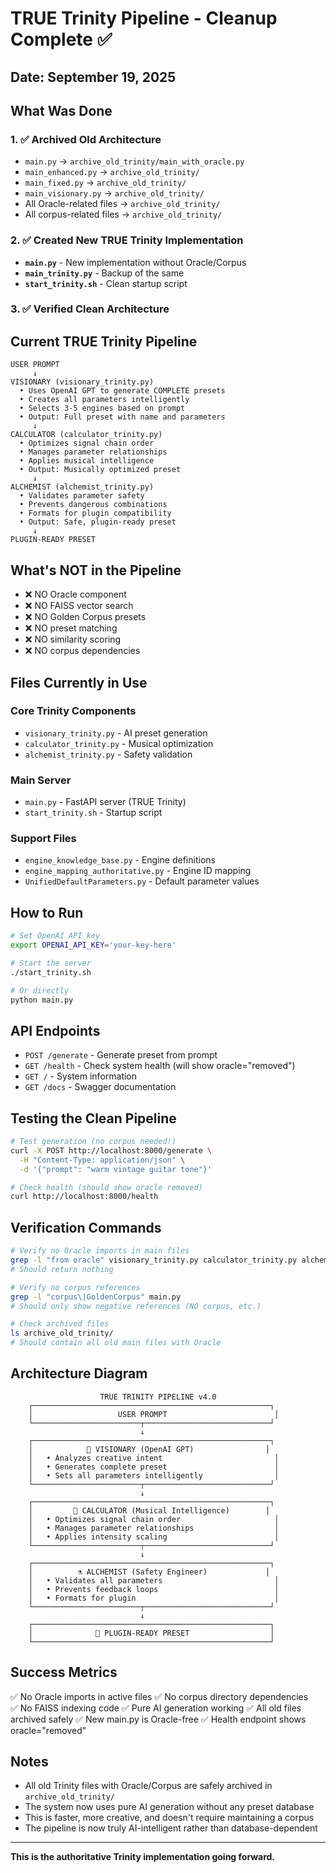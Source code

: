 # TRUE Trinity Pipeline - Cleanup Complete ✅

## Date: September 19, 2025

## What Was Done

### 1. ✅ Archived Old Architecture
- `main.py` → `archive_old_trinity/main_with_oracle.py`
- `main_enhanced.py` → `archive_old_trinity/`
- `main_fixed.py` → `archive_old_trinity/`
- `main_visionary.py` → `archive_old_trinity/`
- All Oracle-related files → `archive_old_trinity/`
- All corpus-related files → `archive_old_trinity/`

### 2. ✅ Created New TRUE Trinity Implementation
- **`main.py`** - New implementation without Oracle/Corpus
- **`main_trinity.py`** - Backup of the same
- **`start_trinity.sh`** - Clean startup script

### 3. ✅ Verified Clean Architecture

## Current TRUE Trinity Pipeline

```
USER PROMPT
     ↓
VISIONARY (visionary_trinity.py)
  • Uses OpenAI GPT to generate COMPLETE presets
  • Creates all parameters intelligently
  • Selects 3-5 engines based on prompt
  • Output: Full preset with name and parameters
     ↓
CALCULATOR (calculator_trinity.py)  
  • Optimizes signal chain order
  • Manages parameter relationships
  • Applies musical intelligence
  • Output: Musically optimized preset
     ↓
ALCHEMIST (alchemist_trinity.py)
  • Validates parameter safety
  • Prevents dangerous combinations
  • Formats for plugin compatibility
  • Output: Safe, plugin-ready preset
     ↓
PLUGIN-READY PRESET
```

## What's NOT in the Pipeline
- ❌ NO Oracle component
- ❌ NO FAISS vector search
- ❌ NO Golden Corpus presets
- ❌ NO preset matching
- ❌ NO similarity scoring
- ❌ NO corpus dependencies

## Files Currently in Use

### Core Trinity Components
- `visionary_trinity.py` - AI preset generation
- `calculator_trinity.py` - Musical optimization
- `alchemist_trinity.py` - Safety validation

### Main Server
- `main.py` - FastAPI server (TRUE Trinity)
- `start_trinity.sh` - Startup script

### Support Files
- `engine_knowledge_base.py` - Engine definitions
- `engine_mapping_authoritative.py` - Engine ID mapping
- `UnifiedDefaultParameters.py` - Default parameter values

## How to Run

```bash
# Set OpenAI API key
export OPENAI_API_KEY='your-key-here'

# Start the server
./start_trinity.sh

# Or directly
python main.py
```

## API Endpoints

- `POST /generate` - Generate preset from prompt
- `GET /health` - Check system health (will show oracle="removed")
- `GET /` - System information
- `GET /docs` - Swagger documentation

## Testing the Clean Pipeline

```bash
# Test generation (no corpus needed!)
curl -X POST http://localhost:8000/generate \
  -H "Content-Type: application/json" \
  -d '{"prompt": "warm vintage guitar tone"}'

# Check health (should show oracle removed)
curl http://localhost:8000/health
```

## Verification Commands

```bash
# Verify no Oracle imports in main files
grep -l "from oracle" visionary_trinity.py calculator_trinity.py alchemist_trinity.py main.py
# Should return nothing

# Verify no corpus references
grep -l "corpus\|GoldenCorpus" main.py
# Should only show negative references (NO corpus, etc.)

# Check archived files
ls archive_old_trinity/
# Should contain all old main files with Oracle
```

## Architecture Diagram

```
                    TRUE TRINITY PIPELINE v4.0
    ┌─────────────────────────────────────────────────────┐
    │                   USER PROMPT                        │
    └────────────────────────┬────────────────────────────┘
                             ↓
    ┌─────────────────────────────────────────────────────┐
    │            🌟 VISIONARY (OpenAI GPT)                │
    │   • Analyzes creative intent                         │
    │   • Generates complete preset                        │
    │   • Sets all parameters intelligently                │
    └────────────────────────┬────────────────────────────┘
                             ↓
    ┌─────────────────────────────────────────────────────┐
    │         🧮 CALCULATOR (Musical Intelligence)        │
    │   • Optimizes signal chain order                     │
    │   • Manages parameter relationships                  │
    │   • Applies intensity scaling                        │
    └────────────────────────┬────────────────────────────┘
                             ↓
    ┌─────────────────────────────────────────────────────┐
    │          ⚗️ ALCHEMIST (Safety Engineer)             │
    │   • Validates all parameters                         │
    │   • Prevents feedback loops                          │
    │   • Formats for plugin                               │
    └────────────────────────┬────────────────────────────┘
                             ↓
    ┌─────────────────────────────────────────────────────┐
    │              🎼 PLUGIN-READY PRESET                  │
    └─────────────────────────────────────────────────────┘
```

## Success Metrics

✅ No Oracle imports in active files
✅ No corpus directory dependencies  
✅ No FAISS indexing code
✅ Pure AI generation working
✅ All old files archived safely
✅ New main.py is Oracle-free
✅ Health endpoint shows oracle="removed"

## Notes

- All old Trinity files with Oracle/Corpus are safely archived in `archive_old_trinity/`
- The system now uses pure AI generation without any preset database
- This is faster, more creative, and doesn't require maintaining a corpus
- The pipeline is now truly AI-intelligent rather than database-dependent

---

**This is the authoritative Trinity implementation going forward.**